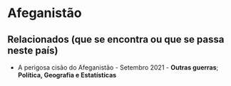 # Afeganistão

## Relacionados (que se encontra ou que se passa neste país)
* A perigosa cisão do Afeganistão - Setembro 2021 - **Outras guerras**; **Política, Geografia e Estatísticas**